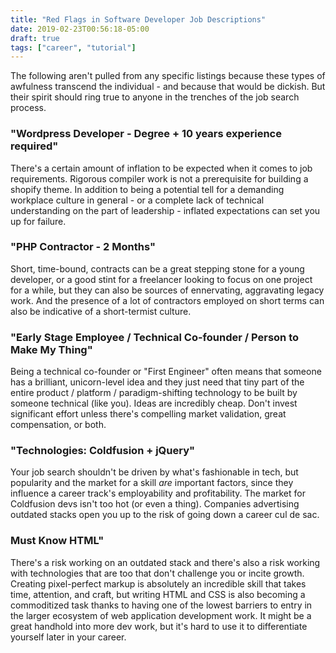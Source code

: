 ```yaml
---
title: "Red Flags in Software Developer Job Descriptions"
date: 2019-02-23T00:56:18-05:00
draft: true
tags: ["career", "tutorial"]
---
```


The following aren't pulled from any specific listings because these types of awfulness transcend the individual - and because that would be dickish. But their spirit should ring true to anyone in the trenches of the job search process.

### "Wordpress Developer - Degree + 10 years experience required"

There's a certain amount of inflation to be expected when it comes to job requirements. Rigorous compiler work is not a prerequisite for building a shopify theme. In addition to being a potential tell for a demanding workplace culture in general - or a complete lack of technical understanding on the part of leadership - inflated expectations can set you up for failure.

### "PHP Contractor - 2 Months"

Short, time-bound, contracts can be a great stepping stone for a young developer, or a good stint for a freelancer looking to focus on one project for a while, but they can also be sources of ennervating, aggravating legacy work. And the presence of a lot of contractors employed on short terms can also be indicative of a short-termist culture.

### "Early Stage Employee / Technical Co-founder / Person to Make My Thing"

Being a technical co-founder or "First Engineer" often means that someone has a brilliant, unicorn-level idea and they just need that tiny part of the entire product / platform / paradigm-shifting technology to be built by someone technical (like you). Ideas are incredibly cheap. Don't invest significant effort unless there's compelling market validation, great compensation, or both.

### "Technologies: Coldfusion + jQuery"

Your job search shouldn't be driven by what's fashionable in tech, but popularity and the market for a skill *are* important factors, since they influence a career track's employability and profitability. The market for Coldfusion devs isn't too hot (or even a thing). Companies advertising outdated stacks open you up to the risk of going down a career cul de sac.

### Must Know HTML"

There's a risk working on an outdated stack and there's also a risk working with technologies that are too that don't challenge you or incite growth. Creating pixel-perfect markup is absolutely an incredible skill that takes time, attention, and craft, but writing HTML and CSS is also becoming a commoditized task thanks to having one of the lowest barriers to entry in the larger ecosystem of web application development work. It might be a great handhold into more dev work, but it's hard to use it to differentiate yourself later in your career.



